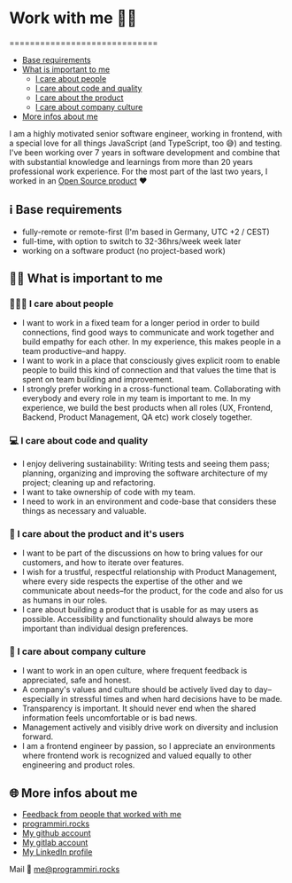# Work with me 👩‍💻
=============================

- [Base requirements](#base-requirements)
- [What is important to me](#what-is-important-to-me)
    + [I care about people](#I-care-about-people)
    + [I care about code and quality](#I-care-about-code-and-quality)
    + [I care about the product](#I-care-about-the-product)
    + [I care about company culture](#I-care-about-company-culture)
- [More infos about me](#more-infos-about-me)


I am a highly motivated senior software engineer, working in frontend, with a special love for all things JavaScript (and TypeScript, too 😅) and testing. I've been working over 7 years in software development and combine that with substantial knowledge and learnings from more than 20 years professional work experience. For the most part of the last two years, I worked in an [Open Source product](https://github.com/aiven/klaw) ♥️  

## ℹ️ Base requirements 
- fully-remote or remote-first (I'm based in Germany, UTC +2 / CEST)
- full-time, with option to switch to 32-36hrs/week week later
- working on a software product (no project-based work)  

## 💁‍♀️ What is important to me

### 🧑‍🤝‍🧑 I care about people 
- I want to work in a fixed team for a longer period in order to build connections, find good ways to communicate and work together and build empathy for each other. In my experience, this makes people in a team productive–and happy. 
- I want to work in a place that consciously gives explicit room to enable people to build this kind of connection and that values the time that is spent on team building and improvement. 
- I strongly prefer working in a cross-functional team. Collaborating with everybody and every role in my team is important to me. In my experience, we build the best products when all roles (UX, Frontend, Backend, Product Management, QA etc) work closely together.


### 💻 I care about code and quality
- I enjoy delivering sustainability: Writing tests and seeing them pass; planning, organizing and improving the software architecture of my project; cleaning up and refactoring.
- I want to take ownership of code with my team. 
- I need to work in an environment and code-base that considers these things as necessary and valuable.


### 🫶 I care about the product and it's users
- I want to be part of the discussions on how to bring values for our customers, and how to iterate over features. 
- I wish for a trustful, respectful relationship with Product Management, where every side respects the expertise of the other and we communicate about needs–for the product, for the code and also for us as humans in our roles.
- I care about building a product that is usable for as may users as possible. Accessibility and functionality should always be more important than individual design preferences. 


### 🏢 I care about company culture
- I want to work in an open culture, where frequent feedback is appreciated, safe and honest. 
- A company's values and culture should be actively lived day to day–especially in stressful times and when hard decisions have to be made. 
- Transparency is important. It should never end when the shared information feels uncomfortable or is bad news. 
- Management actively and visibly drive work on diversity and inclusion forward.
- I am a frontend engineer by passion, so I appreciate an environments where frontend work is recognized and valued equally to other engineering and product roles.


## 🌐 More infos about me
- [Feedback from people that worked with me](https://www.linkedin.com/in/mirjam-aulbach/details/recommendations/?detailScreenTabIndex=0)
- [programmiri.rocks](https://programmiri.rocks)
- [My github account](https://github.com/programmiri)
- [My gitlab account](https://gitlab.com/programmiri)
- [My LinkedIn profile](https://www.linkedin.com/in/mirjam-aulbach/)

Mail 💌 [me@programmiri.rocks](mailto:me@programmiri.rocks)
